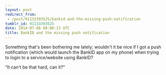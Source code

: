 ```yaml
---
layout: post
redirect_from:
 - /post/91133393525/bankid-and-the-missing-push-notification
tumblr_id: 91133393525
date: 2014-07-08 08:00:13 UTC
title: BankID and the missing push notification
---
```


Something that's been bothering me lately; wouldn't it be nice if I got a push notification (which would launch the BankID app on my phone) when trying to login to a service/website using BankID?

“It can't be that hard, can it?”

